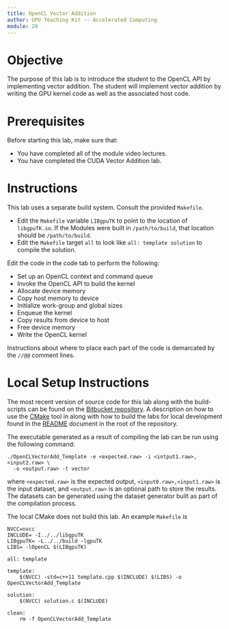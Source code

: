 ```yaml
---
title: OpenCL Vector Addition
author: GPU Teaching Kit -- Accelerated Computing
module: 20
---
```


# Objective

The purpose of this lab is to introduce the student to the OpenCL API by implementing vector addition. The student will implement vector addition by writing the GPU kernel code as well as the associated host code.

# Prerequisites

Before starting this lab, make sure that:

- You have completed all of the module video lectures.
- You have completed the CUDA Vector Addition lab.

# Instructions

This lab uses a separate build system. Consult the provided `Makefile`.

- Edit the `Makefile` variable `LIBgpuTK` to point to the location of `libgpuTK.so`. If the Modules were built in `/path/to/build`, that location should be `/path/to/build`.
- Edit the `Makefile` target `all` to look like `all: template solution` to compile the solution.

Edit the code in the code tab to perform the following:

- Set up an OpenCL context and command queue
- Invoke the OpenCL API to build the kernel
- Allocate device memory
- Copy host memory to device
- Initialize work-group and global sizes
- Enqueue the kernel
- Copy results from device to host
- Free device memory
- Write the OpenCL kernel

Instructions about where to place each part of the code is demarcated by the `//@@` comment lines.

# Local Setup Instructions

The most recent version of source code for this lab along with the build-scripts can be found on the [Bitbucket repository](LINKTOLAB). A description on how to use the [CMake](https://cmake.org/) tool in along with how to build the labs for local development found in the [README](LINKTOREADME) document in the root of the repository.

The executable generated as a result of compiling the lab can be run using the following command:

```{.bash}
./OpenCLVectorAdd_Template -e <expected.raw> -i <intput1.raw>,<input2.raw> \
  -o <output.raw> -t vector
```

where `<expected.raw>` is the expected output, `<input0.raw>,<input1.raw>` is the input dataset, and `<output.raw>` is an optional path to store the results. The datasets can be generated using the dataset generator built as part of the compilation process.

The local CMake does not build this lab. An example `Makefile` is

```{.bash}
NVCC=nvcc
INCLUDE= -I../../libgpuTK
LIBgpuTK= -L../../build -lgpuTK
LIBS= -lOpenCL $(LIBgpuTK)

all: template

template:
    $(NVCC) -std=c++11 template.cpp $(INCLUDE) $(LIBS) -o OpenCLVectorAdd_Template

solution:
    $(NVCC) solution.c $(INCLUDE)

clean:
    rm -f OpenCLVectorAdd_Template
```
